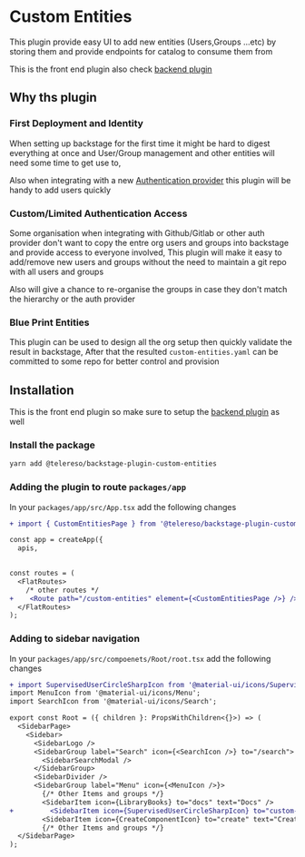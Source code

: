 # Custom Entities

This plugin provide easy UI to add new entities (Users,Groups ...etc) by storing them and provide endpoints for catalog to consume them from

This is the front end plugin also check [backend plugin](../custom-entities-backend/README.md)

## Why ths plugin

### First Deployment and Identity 
When setting up backstage for the first time it might be hard to digest everything at once and User/Group management and
other entities will need some time to get use to,  

Also when integrating with a new [Authentication provider](https://backstage.io/docs/auth/) this plugin will be handy to add users quickly

### Custom/Limited Authentication Access

Some organisation when integrating with Github/Gitlab or other auth provider don't want to copy the entre org users and groups into backstage 
and provide access to everyone involved, 
This plugin will make it easy to add/remove new users and groups without the need to maintain a git repo with all users and groups

Also will give a chance to re-organise the groups in case they don't match the hierarchy or the auth provider
 
### Blue Print Entities 
This plugin can be used to design all the org setup then quickly validate the result in backstage,
After that the resulted `custom-entities.yaml` can be committed to some repo for better control and provision 

## Installation

This is the front end plugin so make sure to setup the [backend plugin](../custom-entities-backend/README.md) as well

### Install the package

```bash
yarn add @telereso/backstage-plugin-custom-entities
```

### Adding the plugin to route `packages/app`

In your `packages/app/src/App.tsx` add the following changes

```diff
+ import { CustomEntitiesPage } from '@telereso/backstage-plugin-custom-entities';

const app = createApp({
  apis,
  

const routes = (
  <FlatRoutes>
    /* other routes */
+    <Route path="/custom-entities" element={<CustomEntitiesPage />} />
  </FlatRoutes>
);

```

### Adding to sidebar navigation

In your `packages/app/src/compoenets/Root/root.tsx` add the following changes

```diff
+ import SupervisedUserCircleSharpIcon from '@material-ui/icons/SupervisedUserCircleSharp';
import MenuIcon from '@material-ui/icons/Menu';
import SearchIcon from '@material-ui/icons/Search';

export const Root = ({ children }: PropsWithChildren<{}>) => (
  <SidebarPage>
    <Sidebar>
      <SidebarLogo />
      <SidebarGroup label="Search" icon={<SearchIcon />} to="/search">
        <SidebarSearchModal />
      </SidebarGroup>
      <SidebarDivider />
      <SidebarGroup label="Menu" icon={<MenuIcon />}>
        {/* Other Items and groups */}
        <SidebarItem icon={LibraryBooks} to="docs" text="Docs" />
+         <SidebarItem icon={SupervisedUserCircleSharpIcon} to="custom-entities" text="Custom Entities" />
        <SidebarItem icon={CreateComponentIcon} to="create" text="Create..." />
        {/* Other Items and groups */}
  </SidebarPage>
);

```
